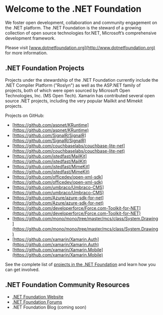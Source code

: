# **Welcome to the .NET Foundation** #

We foster open development, collaboration and community engagement on the .NET platform. The .NET Foundation is the steward of a growing collection of open source technologies for.NET, Microsoft’s comprehensive development framework.

Please visit [www.dotnetfoundation.org](http://www.dotnetfoundation.org) for more information. 

## .NET Foundation Projects ##

Projects under the stewardship of the .NET Foundation currently include the .NET Compiler Platform ("Roslyn") as well as the ASP.NET family of projects, both of which were open sourced by Microsoft Open Technologies, Inc. (MS Open Tech). Xamarin has contributed several open source .NET projects, including the very popular Mailkit and Mimekit projects. 

Projects on GitHub:

- [https://github.com/aspnet/KRuntime](https://github.com/aspnet/KRuntime) 
- [https://github.com/SignalR/SignalR](https://github.com/SignalR/SignalR)
- [https://github.com/couchbaselabs/couchbase-lite-net](https://github.com/couchbaselabs/couchbase-lite-net)
- [https://github.com/jstedfast/MailKit](https://github.com/jstedfast/MailKit)
- [https://github.com/jstedfast/MimeKit](https://github.com/jstedfast/MimeKit)
- [https://github.com/officedev/open-xml-sdk](https://github.com/officedev/open-xml-sdk)
- [https://github.com/umbraco/Umbraco-CMS](https://github.com/umbraco/Umbraco-CMS)
- [https://github.com/Azure/azure-sdk-for-net](https://github.com/Azure/azure-sdk-for-net)
- [https://github.com/developerforce/Force.com-Toolkit-for-NET](https://github.com/developerforce/Force.com-Toolkit-for-NET)
- [https://github.com/mono/mono/tree/master/mcs/class/System.Drawing](https://github.com/mono/mono/tree/master/mcs/class/System.Drawing)
- [https://github.com/xamarin/Xamarin.Auth](https://github.com/xamarin/Xamarin.Auth)
- [https://github.com/xamarin/Xamarin.Mobile](https://github.com/xamarin/Xamarin.Mobile)

See the complete list of [projects in the .NET Foundation](http://www.dotnetfoundation.org/projects) and learn how you can get involved. 

## .NET Foundation Community Resources ##

- [.NET Foundation Website](http://www.dotnetfoundation.org)
- [.NET Foundation Forums](http://forums.dotnetfoundation.org/)
- .NET Foundation Blog (coming soon)


